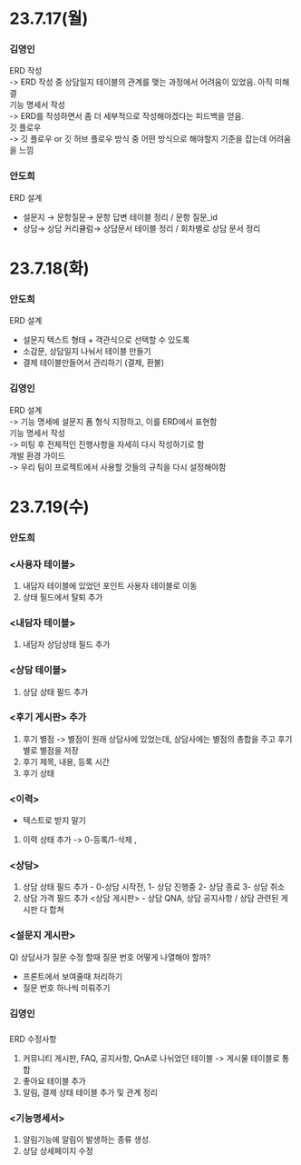 # 23.7.17(월)
### 김영인
ERD 작성<br>
-> ERD 작성 중 상담일지 테이블의 관계를 맺는 과정에서 어려움이 있었음. 아직 미해결<br>
기능 명세서 작성<br>
-> ERD를 작성하면서 좀 더 세부적으로 작성해야겠다는 피드백을 얻음.<br>
깃 플로우<br>
-> 깃 플로우 or 깃 허브 플로우 방식 중 어떤 방식으로 해야할지 기준을 잡는데 어려움을 느낌

### 안도희
ERD 설계

- 설문지 → 문항질문→ 문항 답변 테이블 정리 / 문항 질문\_id
- 상담→ 상담 커리큘럼→ 상담문서 테이블 정리 / 회차별로 상담 문서 정리

# 23.7.18(화)
### 안도희
ERD 설계

- 설문지 텍스트 형태 + 객관식으로 선택할 수 있도록
- 소감문, 상담일지 나눠서 테이블 만들기
- 결제 테이블만들어서 관리하기 (결제, 환불)

### 김영인
ERD 설계<br>
-> 기능 명세에 설문지 폼 형식 지정하고, 이를 ERD에서 표현함<br>
기능 명세서 작성<br>
-> 미팅 후 전체적인 진행사항을 자세히 다시 작성하기로 함<br>
개발 환경 가이드<br>
-> 우리 팀이 프로젝트에서 사용할 것들의 규칙을 다시 설정해야함

# 23.7.19(수)
### 안도희
### <사용자 테이블>
1. 내담자 테이블에 있었던 포인트 사용자 테이블로 이동
2. 상태 필드에서 탈퇴 추가

### <내담자 테이블>
1. 내담자 상담상태 필드 추가

### <상담 테이블>
1. 상담 상태 필드 추가

### <후기 게시판> 추가
1. 후기 별점 -> 별점이 원래 상담사에 있었는데, 상담사에는 별점의 총합을 주고 후기별로 별점을 저장
2. 후기 제목, 내용, 등록 시간
3. 후기 상태

### <이력>
- 텍스트로 받지 말기
1. 이력 상태 추가 -> 0-등록/1-삭제 ,

### <상담>
1. 상담 상태 필드 추가 - 0-상담 시작전, 1- 상담 진행중 2- 상담 종료 3- 상담 취소
2. 상담 가격 필드 추가
<상담 게시판> - 상담 QNA, 상담 공지사항 / 상담 관련된 게시판 다 합쳐

### <설문지 게시판>
Q) 상담사가 질문 수정 할때 질문 번호 어떻게 나열해야 할까?
- 프론트에서 보여줄때 처리하기
- 질문 번호 하나씩 미뤄주기

### 김영인
### <ERD>
ERD 수정사항<br>
1. 커뮤니티 게시판, FAQ, 공지사항, QnA로 나뉘었던 테이블 -> 게시물 테이블로 통합
2. 좋아요 테이블 추가
3. 알림, 결제 상태 테이블 추가 및 관계 정리

### <기능명세서>
1. 알림기능에 알림이 발생하는 종류 생성.
2. 상담 상세페이지 수정
